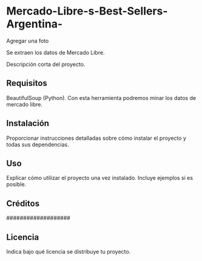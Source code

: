# Mercado-Libre-s-Best-Sellers-Argentina-


Agregar una foto

Se extraen los datos de Mercado Libre. 

Descripción corta del proyecto.

## Requisitos

BeautifulSoup (Python). Con esta herramienta podremos minar los datos de mercado libre.

## Instalación

Proporcionar instrucciones detalladas sobre cómo instalar el proyecto y todas sus dependencias.

## Uso

Explicar cómo utilizar el proyecto una vez instalado. Incluye ejemplos si es posible.


## Créditos

###################
## Licencia

Indica bajo qué licencia se distribuye tu proyecto.

